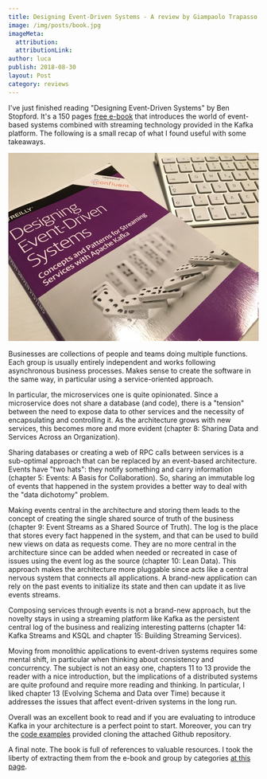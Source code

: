 ```yaml
---
title: Designing Event-Driven Systems - A review by Giampaolo Trapasso (CTO)
image: /img/posts/book.jpg
imageMeta:
  attribution:
  attributionLink:
author: luca
publish: 2018-08-30
layout: Post
category: reviews
---
```


I've just finished reading "Designing Event-Driven Systems" by Ben Stopford. It's a 150 pages [free e-book](https://www.confluent.io/designing-event-driven-systems) that introduces the world of event-based systems combined with streaming technology provided in the Kafka platform. The following is a small recap of what I found useful with some takeaways.

<!-- more -->

![/img/posts/book.jpg](/img/posts/book.jpg)

Businesses are collections of people and teams doing multiple functions. Each group is usually entirely independent and works following asynchronous business processes. Makes sense to create the software in the same way, in particular using a service-oriented approach. 

In particular, the microservices one is quite opinionated. Since a microservice does not share a database (and code), there is a "tension" between the need to expose data to other services and the necessity of encapsulating and controlling it. As the architecture grows with new services, this becomes more and more evident (chapter 8: Sharing Data and Services Across an Organization). 

Sharing databases or creating a web of RPC calls between services is a sub-optimal approach that can be replaced by an event-based architecture. Events have "two hats": they notify something and carry information (chapter 5: Events: A Basis for Collaboration). So, sharing an immutable log of events that happened in the system provides a better way to deal with the "data dichotomy" problem. 

Making events central in the architecture and storing them leads to the concept of creating the single shared source of truth of the business (chapter 9: Event Streams as a Shared Source of Truth). The log is the place that stores every fact happened in the system, and that can be used to build new views on data as requests come. They are no more central in the architecture since can be added when needed or recreated in case of issues using the event log as the source (chapter 10: Lean Data). This approach makes the architecture more pluggable since acts like a central nervous system that connects all applications. A brand-new application can rely on the past events to initialize its state and then can update it as live events streams.

Composing services through events is not a brand-new approach, but the novelty stays in using a streaming platform like Kafka as the persistent central log of the business and realizing interesting patterns (chapter 14: Kafka Streams and KSQL and chapter 15: Building Streaming Services).

Moving from monolithic applications to event-driven systems requires some mental shift, in particular when thinking about consistency and concurrency. The subject is not an easy one, chapters 11 to 13 provide the reader with a nice introduction, but the implications of a distributed systems are quite profound and require more reading and thinking. In particular, I liked chapter 13 (Evolving Schema and Data over Time) because it addresses the issues that affect event-driven systems in the long run.

Overall was an excellent book to read and if you are evaluating to introduce Kafka in your architecture is a perfect point to start. Moreover, you can try the [code examples](https://github.com/confluentinc/kafka-streams-examples/tree/4.0.0-post/src/main/java/io/confluent/examples/streams/microservices) provided cloning the attached Github repository.

A final note. The book is full of references to valuable resources. I took the liberty of extracting them from the e-book and group by categories [at this page](https://gist.github.com/giampaolotrapasso/71221f378770e21e6270ffed76b181d7).